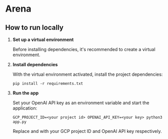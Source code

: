 # Arena

## How to run locally

1. **Set up a virtual environment**

   Before installing dependencies, it's recommended to create a virtual environment.

1. **Install dependencies**

   With the virtual environment activated, install the project dependencies:

   ```shell
   pip install -r requirements.txt
   ```

1. **Run the app**

   Set your OpenAI API key as an environment variable and start the application:

   ```shell
   GCP_PROJECT_ID=<your project id> OPENAI_API_KEY=<your key> python3 app.py
   ```

   Replace <your project id> and <your key> with your GCP project ID and OpenAI API key respectively.
